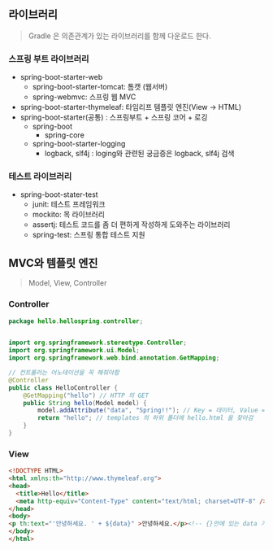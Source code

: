 ## 라이브러리

> Gradle 은 의존관계가 있는 라이브러리를 함께 다운로드 한다.

### 스프링 부트 라이브러리

* spring-boot-starter-web
  * spring-boot-starter-tomcat: 톰캣 (웹서버)
  * spring-webmvc: 스프링 웹 MVC
* spring-boot-starter-thymeleaf: 타임리프 템플릿 엔진(View -> HTML)
* spring-boot-starter(공통) : 스프링부트 + 스프링 코어 + 로깅
  * spring-boot
    * spring-core
  * spring-boot-starter-logging
    * logback, slf4j : loging와 관련된 궁금증은 logback, slf4j 검색

### 테스트 라이브러리

* spring-boot-stater-test
  * junit: 테스트 프레임워크
  * mockito: 목 라이브러리
  * assertj: 테스트 코드를 좀 더 편하게 작성하게 도와주는 라이브러리
  * spring-test: 스프링 통합 테스트 지원



## MVC와 템플릿 엔진

> Model, View, Controller

### Controller

```java
package hello.hellospring.controller;


import org.springframework.stereotype.Controller;
import org.springframework.ui.Model;
import org.springframework.web.bind.annotation.GetMapping;

// 컨트롤러는 어노테이션을 꼭 해줘야함
@Controller
public class HelloController {
    @GetMapping("hello") // HTTP 의 GET
    public String hello(Model model) {
        model.addAttribute("data", "Spring!!"); // Key = 데이터, Value = 값
        return "hello"; // templates 의 하위 폴더에 hello.html 을 찾아감
    }
}
```

### View

```html
<!DOCTYPE HTML>
<html xmlns:th="http://www.thymeleaf.org">
<head>
  <title>Hello</title>
  <meta http-equiv="Content-Type" content="text/html; charset=UTF-8" />
</head>
<body>
<p th:text="'안녕하세요. ' + ${data}" >안녕하세요.</p><!-- {}안에 있는 data 가 Controller 에 있는 value -->
</body>
</html> 
```

